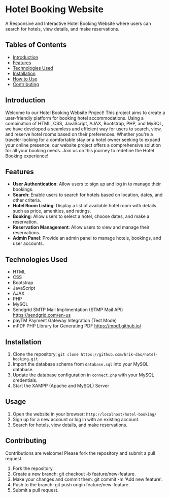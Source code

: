 # Hotel Booking Website
A Responsive and Interactive Hotel Booking Website where users can search for hotels, view details, and make reservations.

## Tables of Contents
- [Introduction](#introduction)
- [Features](#features)
- [Technologies Used](#technologies-used)
- [Installation](#installation)
- [How to Use](#usage)
- [Contributing](#contributing)

## Introduction
Welcome to our Hotel Booking Website Project! This project aims to create a user-friendly platform for booking hotel accommodations. Using a combination of HTML, CSS, JavaScript, AJAX, Bootstrap, PHP, and MySQL,
we have developed a seamless and efficient way for users to search, view, and reserve hotel rooms based on their preferences. Whether you're a traveler looking for a comfortable stay or a hotel owner seeking to
expand your online presence, our website project offers a comprehensive solution for all your booking needs. Join us on this journey to redefine the Hotel Booking experience!

## Features
- **User Authentication**: Allow users to sign up and log in to manage their bookings.
- **Search**: Enable users to search for hotels based on location, dates, and other criteria.
- **Hotel Room Listing**: Display a list of available hotel room with details such as price, amenities, and ratings.
- **Booking**: Allow users to select a hotel, choose dates, and make a reservation.
- **Reservation Management**: Allow users to view and manage their reservations.
- **Admin Panel**: Provide an admin panel to manage hotels, bookings, and user accounts.

## Technologies Used
- HTML
- CSS
- Bootstrap
- JavaScript
- AJAX
- PHP
- MySQL
- Sendgrid SMTP Mail Implimentation (STMP Mail API) https://sendgrid.com/en-us
- payTM Payment Gateway Integration (Test Mode)
- mPDF PHP Library for Generating PDF https://mpdf.github.io/

## Installation
1. Clone the repository: `git clone https://github.com/hrik-das/hotel-booking.git`
2. Import the database schema from `database.sql` into your MySQL database.
3. Update the database configuration in `connect.php` with your MySQL credentials.
4. Start the XAMPP (Apache and MySQL) Server

## Usage
1. Open the website in your browser: `http://localhost/hotel-booking/`
2. Sign up for a new account or log in with an existing account.
3. Search for hotels, view details, and make reservations.

## Contributing
Contributions are welcome! Please fork the repository and submit a pull request.
1. Fork the repository.
2. Create a new branch: git checkout -b feature/new-feature.
3. Make your changes and commit them: git commit -m 'Add new feature'.
4. Push to the branch: git push origin feature/new-feature.
5. Submit a pull request.